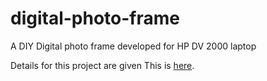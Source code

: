 digital-photo-frame
===================

A DIY Digital photo frame developed for HP DV 2000 laptop

Details for this project are given This is [here](http://revealdtech.blogspot.com/2014/10/digital-photo-frame-from-my-old-laptop.html "Digital photo frame Blog").
